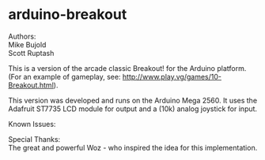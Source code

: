 arduino-breakout
================
Authors:  
Mike Bujold  
Scott Ruptash  

This is a version of the arcade classic Breakout! for the Arduino platform. (For an example of gameplay, see: http://www.play.vg/games/10-Breakout.html).

This version was developed and runs on the Arduino Mega 2560. It uses the Adafruit ST7735 LCD module for output and a (10k) analog joystick for input. 

Known Issues:


Special Thanks:  
The great and powerful Woz - who inspired the idea for this implementation.
